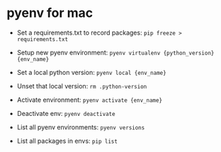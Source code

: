# pyenv for mac
- Set a requirements.txt to record packages: `pip freeze > requirements.txt`

- Setup new pyenv environment: `pyenv virtualenv {python_version} {env_name}` 
- Set a local python version: `pyenv local {env_name}`
- Unset that local version: `rm .python-version`

- Activate environment: `pyenv activate {env_name}`
- Deactivate env: `pyenv deactivate`

- List all pyenv environments: `pyenv versions`
- List all packages in envs: `pip list`
